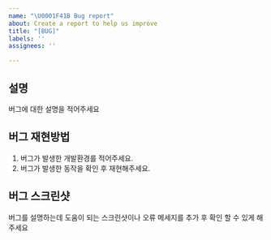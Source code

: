 ```yaml
---
name: "\U0001F41B Bug report"
about: Create a report to help us improve
title: "[BUG]"
labels: ''
assignees: ''

---
```


## 설명
버그에 대한 설명을 적어주세요 

## 버그 재현방법
1. 버그가 발생한 개발환경를 적어주세요.
2. 버그가 발생한 동작을 확인 후 재현해주세요.

## 버그 스크린샷
버그를 설명하는데 도움이 되는 스크린샷이나 오류 메세지를 추가 후 확인 할 수 있게 해주세요
